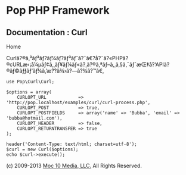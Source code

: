 Pop PHP Framework
=================

Documentation : Curl
--------------------

Home

Curlã?®ã‚³ãƒ³ãƒ?ãƒ¼ãƒ?ãƒ³ãƒˆã?¯ã€?å?˜ã?«PHPã?®cURLæ‹¡å¼µãƒ¢ã‚¸ãƒ¥ãƒ¼ãƒ«ã?¸ã?®ã‚ªãƒ–ã‚¸ã‚§ã‚¯ãƒˆæŒ‡å?‘APIã?®ãƒ©ãƒƒãƒ‘ãƒ¼ã‚’æ??ä¾›ã?—ã?¾ã?™ã€‚

    use Pop\Curl\Curl;

    $options = array(
        CURLOPT_URL            => 'http://pop.localhost/examples/curl/curl-process.php',
        CURLOPT_POST           => true,
        CURLOPT_POSTFIELDS     => array('name' => 'Bubba', 'email' => 'bubba@hotmail.com'),
        CURLOPT_HEADER         => false,
        CURLOPT_RETURNTRANSFER => true
    );

    header('Content-Type: text/html; charset=utf-8');
    $curl = new Curl($options);
    echo $curl->execute();

\(c) 2009-2013 [Moc 10 Media, LLC.](http://www.moc10media.com) All
Rights Reserved.
